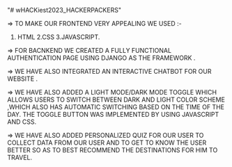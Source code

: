 "# wHACKiest2023_HACKERPACKERS" 

=> TO MAKE OUR FRONTEND VERY APPEALING WE USED :-
1. HTML
2.CSS
3.JAVASCRIPT.

=> FOR BACNKEND WE CREATED A FULLY FUNCTIONAL AUTHENTICATION PAGE USING DJANGO AS THE FRAMEWORK .

=> WE HAVE ALSO INTEGRATED AN INTERACTIVE CHATBOT FOR OUR WEBSITE .

=> WE HAVE ALSO ADDED A LIGHT MODE/DARK MODE TOGGLE WHICH ALLOWS USERS TO SWITCH BETWEEN DARK AND LIGHT COLOR SCHEME ,WHICH ALSO HAS AUTOMATIC SWITCHING BASED ON THE TIME OF THE DAY. THE TOGGLE BUTTON WAS IMPLEMENTED BY USING JAVASCRIPT AND CSS.

=> WE HAVE ALSO ADDED PERSONALIZED QUIZ FOR OUR USER TO COLLECT DATA FROM OUR USER AND TO GET TO KNOW THE USER BETTER SO AS TO BEST RECOMMEND THE DESTINATIONS FOR HIM TO TRAVEL.

